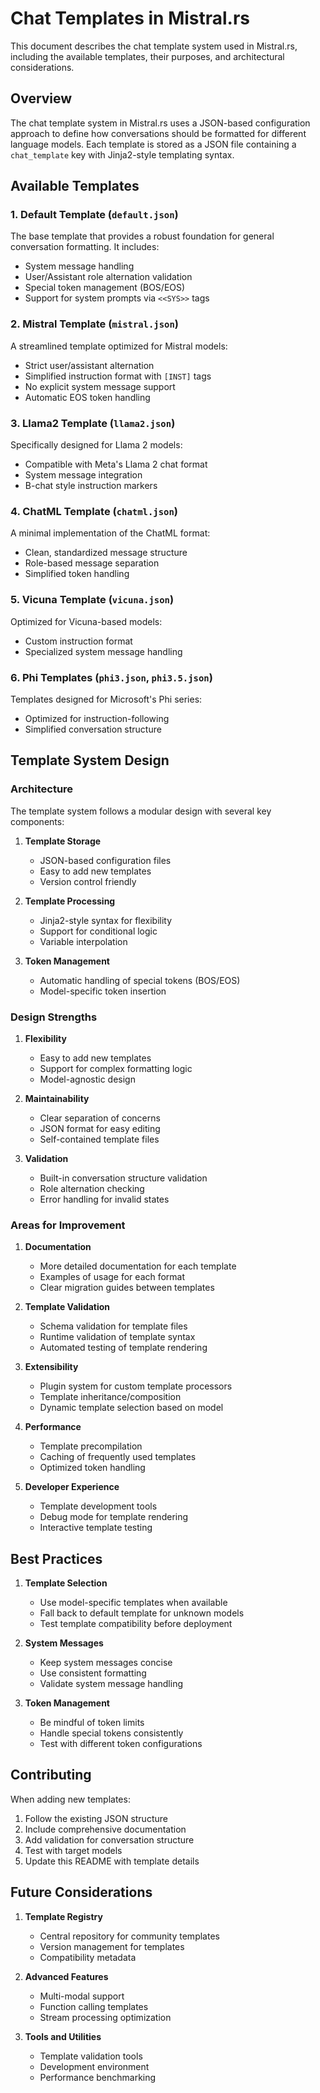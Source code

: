 # Chat Templates in Mistral.rs

This document describes the chat template system used in Mistral.rs, including the available templates, their purposes, and architectural considerations.

## Overview

The chat template system in Mistral.rs uses a JSON-based configuration approach to define how conversations should be formatted for different language models. Each template is stored as a JSON file containing a `chat_template` key with Jinja2-style templating syntax.

## Available Templates

### 1. Default Template (`default.json`)
The base template that provides a robust foundation for general conversation formatting. It includes:
- System message handling
- User/Assistant role alternation validation
- Special token management (BOS/EOS)
- Support for system prompts via `<<SYS>>` tags

### 2. Mistral Template (`mistral.json`)
A streamlined template optimized for Mistral models:
- Strict user/assistant alternation
- Simplified instruction format with `[INST]` tags
- No explicit system message support
- Automatic EOS token handling

### 3. Llama2 Template (`llama2.json`)
Specifically designed for Llama 2 models:
- Compatible with Meta's Llama 2 chat format
- System message integration
- B-chat style instruction markers

### 4. ChatML Template (`chatml.json`)
A minimal implementation of the ChatML format:
- Clean, standardized message structure
- Role-based message separation
- Simplified token handling

### 5. Vicuna Template (`vicuna.json`)
Optimized for Vicuna-based models:
- Custom instruction format
- Specialized system message handling

### 6. Phi Templates (`phi3.json`, `phi3.5.json`)
Templates designed for Microsoft's Phi series:
- Optimized for instruction-following
- Simplified conversation structure

## Template System Design

### Architecture

The template system follows a modular design with several key components:

1. **Template Storage**
   - JSON-based configuration files
   - Easy to add new templates
   - Version control friendly

2. **Template Processing**
   - Jinja2-style syntax for flexibility
   - Support for conditional logic
   - Variable interpolation

3. **Token Management**
   - Automatic handling of special tokens (BOS/EOS)
   - Model-specific token insertion

### Design Strengths

1. **Flexibility**
   - Easy to add new templates
   - Support for complex formatting logic
   - Model-agnostic design

2. **Maintainability**
   - Clear separation of concerns
   - JSON format for easy editing
   - Self-contained template files

3. **Validation**
   - Built-in conversation structure validation
   - Role alternation checking
   - Error handling for invalid states

### Areas for Improvement

1. **Documentation**
   - More detailed documentation for each template
   - Examples of usage for each format
   - Clear migration guides between templates

2. **Template Validation**
   - Schema validation for template files
   - Runtime validation of template syntax
   - Automated testing of template rendering

3. **Extensibility**
   - Plugin system for custom template processors
   - Template inheritance/composition
   - Dynamic template selection based on model

4. **Performance**
   - Template precompilation
   - Caching of frequently used templates
   - Optimized token handling

5. **Developer Experience**
   - Template development tools
   - Debug mode for template rendering
   - Interactive template testing

## Best Practices

1. **Template Selection**
   - Use model-specific templates when available
   - Fall back to default template for unknown models
   - Test template compatibility before deployment

2. **System Messages**
   - Keep system messages concise
   - Use consistent formatting
   - Validate system message handling

3. **Token Management**
   - Be mindful of token limits
   - Handle special tokens consistently
   - Test with different token configurations

## Contributing

When adding new templates:
1. Follow the existing JSON structure
2. Include comprehensive documentation
3. Add validation for conversation structure
4. Test with target models
5. Update this README with template details

## Future Considerations

1. **Template Registry**
   - Central repository for community templates
   - Version management for templates
   - Compatibility metadata

2. **Advanced Features**
   - Multi-modal support
   - Function calling templates
   - Stream processing optimization

3. **Tools and Utilities**
   - Template validation tools
   - Development environment
   - Performance benchmarking
